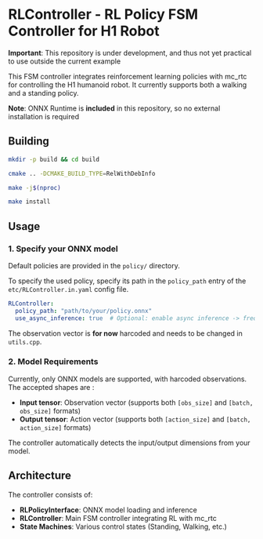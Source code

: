 # RLController - RL Policy FSM Controller for H1 Robot

**Important**: This repository is under development, and thus not yet practical to use outside the current example

This FSM controller integrates reinforcement learning policies with mc_rtc for controlling the H1 humanoid robot. It currently supports both a walking and a standing policy.

**Note**: ONNX Runtime is **included** in this repository, so no external installation is required

## Building

```bash
mkdir -p build && cd build

cmake .. -DCMAKE_BUILD_TYPE=RelWithDebInfo

make -j$(nproc)

make install
```

## Usage

### 1. Specify your ONNX model

Default policies are provided in the `policy/` directory.

To specify the used policy, specify its path in the `policy_path` entry of the `etc/RLController.in.yaml` config file.

```yaml
RLController:
  policy_path: "path/to/your/policy.onnx"
  use_async_inference: true  # Optional: enable async inference -> frequence configurable in controller
```

The observation vector is **for now** harcoded and needs to be changed in `utils.cpp`.

### 2. Model Requirements

Currently, only ONNX models are supported, with harcoded observations.
The accepted shapes are :
- **Input tensor**: Observation vector (supports both `[obs_size]` and `[batch, obs_size]` formats)
- **Output tensor**: Action vector (supports both `[action_size]` and `[batch, action_size]` formats)

The controller automatically detects the input/output dimensions from your model.

## Architecture

The controller consists of:

- **RLPolicyInterface**: ONNX model loading and inference
- **RLController**: Main FSM controller integrating RL with mc_rtc
- **State Machines**: Various control states (Standing, Walking, etc.)